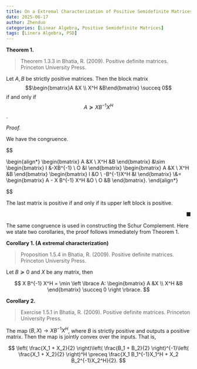 ```yaml
---
title: On a Extremal Characterization of Positive Semidefinite Matrices
date: 2025-06-17
author: Zhenduo
categories: [Linear Algebra, Positive Semidefinite Matrices]
tags: [Linera Algebra, PSD]
---
```

**Theorem 1.**

> Theorem 1.3.3 in Bhatia, R. (2009). Positive definite matrices. Princeton University Press.

Let $A,B$ be strictly positive matrices. Then the block matrix $$\begin{bmatrix}A &X \\ X^H &B\end{bmatrix} \succeq 0$$ if and only if $$A \succeq X B^{-1} X^H$$.

*Proof.*

We have the congruence.

$$

\begin{align*}
\begin{bmatrix}
A &X \\
X^H &B
\end{bmatrix}
&\sim
\begin{bmatrix}
I &-XB^{-1} \\
O &I
\end{bmatrix}
\begin{bmatrix}
A &X \\
X^H &B
\end{bmatrix}
\begin{bmatrix}
I &O \\
-B^{-1}X^H &I
\end{bmatrix}
\\&=
\begin{bmatrix}
A - X B^{-1} X^H &O \\
O &B
\end{bmatrix}.
\end{align*}

$$

The last matrix is positive if and only if its upper left block is positive.

&nbsp;<span style="float: right;">■</span>

The same congruence is used in constructing the Schur Complement. Here we state two corollaries, the proof follows immediately from Theorem 1.

**Corollary 1. (A extremal characterization)**

> Proposition 1.5.4 in Bhatia, R. (2009). Positive definite matrices. Princeton University Press.

Let $B \succeq 0$ and $X$ be any matrix, then 

$$
X B^{-1} X^H = \min \left \lbrace A: \begin{bmatrix}
A &X \\
X^H &B
\end{bmatrix} \succeq 0 \right \rbrace.
$$


**Corollary 2.**
> Exercise 1.5.1 in Bhatia, R. (2009). Positive definite matrices. Princeton University Press.

The map $(B, X) \rightarrow X B^{-1} X^H$, where $B$ is strictly positive and outputs a positive matrix. Then the map is jointly convex over the inputs. That is,

$$
\left( \frac{X_1 + X_2}{2} \right)\left( \frac{B_1 + B_2}{2} \right)^{-1}\left( \frac{X_1 + X_2}{2} \right)^H \preceq \frac{X_1 B_1^{-1}X_1^H + X_2 B_2^{-1}X_2^H}{2}.
$$